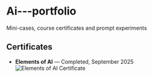 # Ai---portfolio
Mini-cases, course certificates and prompt experiments
## Certificates

- **Elements of AI** — Completed, September 2025  
  ![Elements of AI Certificate](сертификат-элементы-ai.png)
